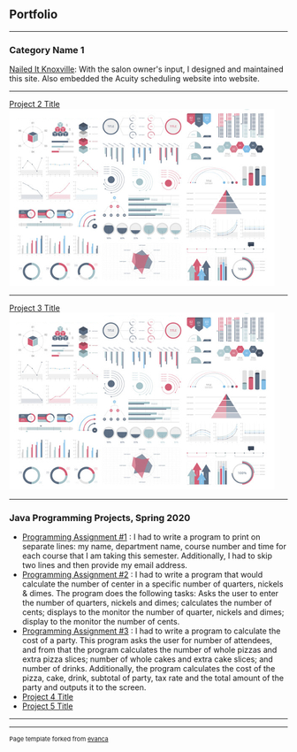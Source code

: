 ## Portfolio

---

### Category Name 1 

[Nailed It Knoxville](https://naileditknoxville.com/): With the salon owner's input, I designed and maintained this site.  Also embedded the Acuity scheduling website into website.

---
[Project 2 Title](/pdf/sample_presentation.pdf)
<img src="images/dummy_thumbnail.jpg?raw=true"/>

---
[Project 3 Title](http://example.com/)
<img src="images/dummy_thumbnail.jpg?raw=true"/>

---

### Java Programming Projects, Spring 2020

- [Programming Assignment #1](https://github.com/smcraigo/JavaProgramsSpring2020/blob/master/CraigoPass1.java)
 : I had to write a program to print on separate lines: my name, department name, course number and time for each course that I am taking this semester.  Additionally, I had to skip two lines and then provide my email address.
- [Programming Assignment #2](https://github.com/smcraigo/JavaProgramsSpring2020/blob/master/CraigoPass2.java) 
 : I had to write a program that would calculate the number of center in a specific number of quarters, nickels & dimes.  The program does the following tasks: Asks the user to enter the number of quarters, nickels and dimes; calculates the number of cents; displays to the monitor the number of quarter, nickels and dimes; display to the monitor the number of cents.
- [Programming Assignment #3](https://github.com/smcraigo/JavaProgramsSpring2020/blob/master/CraigoPass3.java)
: I had to write a program to calculate the cost of a party.  This program asks the user for number of attendees, and from that the program calculates the number of whole pizzas and extra pizza slices; number of whole cakes and extra cake slices; and number of drinks.  Additionally, the program calculates the cost of the pizza, cake, drink, subtotal of party, tax rate and the total amount of the party and outputs it to the screen.
- [Project 4 Title](http://example.com/)
- [Project 5 Title](http://example.com/)

---




---
<p style="font-size:11px">Page template forked from <a href="https://github.com/evanca/quick-portfolio">evanca</a></p>
<!-- Remove above link if you don't want to attibute -->
